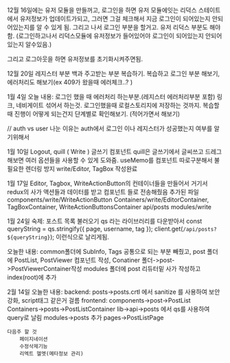 12월 16일에는
유저 모듈을 만들꺼고, 로그인을 하면 유저 모듈에잇는 리덕스 스테이트에서 유저정보가 업데이트가되고,
그러면 그걸 체크해서 지금 로그인이 되어있는지 안되어있는지를 알 수 있게 됨.
그리고 나서 로그인 부분을 할거고.
유저 리덕스 부분도 해야함. (로그인하고나서 리덕스모듈에 유저정보가 들어있어야 로그인이 되어있는지 안되어있는지 알수있음.)

그리고 로그아웃을 하면 유저정보를 초기화시켜주면됨.



12월 20일
레지스터 부분 백과 주고받는 부분 복습하기.
복습하고 로그인 부분 해보기, 에러처리도 해보기(ex 409가 왔을때 에러체크..? )



1월 4일
오늘 내용: 로그인 했을 때 에러처리 하는부분.(레지스터 에러처리부분 포함)
링크, 네비게이트 섞어서 하는것. 로그인했을때 로컬스토리지에 저장하는 것까지. 
복습할때 진행이 어떻게 되는건지 단계별로 확인해보기. (적어가면서 해보기)

//
auth vs user 나눈 이유는 auth에서 로그인 이나 레지스터가 성공했는지 여부를 알기위해서 

1월 10일
Logout, quill ( Write ) 글쓰기 컴포넌트
quill은 글쓰기에서 글씨쓰고 드레그해보면 여러 옵션들을 사용할 수 있게 도와줌.
useMemo를 컴포넌트 따로구분해서 불필요한 렌더링 방지
write/Editor, TagBox 작성완료 


1월 17일
Editor, Tagbox, WriteActionButton의 컨테이너들을 만들어서 거기서 redux의
사가 액션들과 데이터를 받고 컴포넌트 들로 전송해줬음 
추가된 파일
components/write/WriteActionButton
Containers/write/EditorContainer, TagBoxContainer, WriteActionButtonsContainer
api/posts
modules/write



1월 24일
숙제: 포스트 목록 불러오기
    qs 라는 라이브러리를 다운받아서 
    const queryString = qs.stringify({
        page, username, tag
    });
    client.get(`/api/posts?${queryString}`);
    이런식으로 날리게됨.

오늘한 내용: common폴더에 SubInfo, Tags 공통으로 되는 부분 빼줬고,
          post 폴더에 PostList, PostViewer 컴포넌트 작성,
          Conatiner 폴더->post->PostViewerContainer작성
          modules 폴더에 post 리듀터밑 사가 작성하고 index(root)에 추가



2월 14일
    오늘한 내용: 
        backend: posts->posts.crtl 에서 sanitize 를 사용하여 보안 강화, script태그 같은거 걸름
        frontend: components->post->PostList
                  Containers->posts->PostListContainer
                  lib->api->posts 에서 qs를 사용하여 query로 날림
                  modules->posts 추가
                  pages->PostListPage

    다음주 할 것
        페이지네이션
        수정삭제기능
        리엑트 헬멧(메타정보 관리)
    
